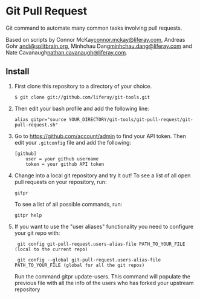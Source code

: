 # Git Pull Request

Git command to automate many common tasks involving pull requests.

Based on scripts by Connor McKay<connor.mckay@liferay.com>, Andreas Gohr <andi@splitbrain.org>, Minhchau Dang<minhchau.dang@liferay.com> and Nate Cavanaugh<nathan.cavanaugh@liferay.com>.

## Install

1.	First clone this repository to a directory of your choice.

		$ git clone git://github.com/liferay/git-tools.git

2.	Then edit your bash profile and add the following line:

		alias gitpr="source YOUR_DIRECTORY/git-tools/git-pull-request/git-pull-request.sh"

3.	Go to <https://github.com/account/admin> to find your API token. Then edit your `.gitconfig` file and add the following:

		[github]
			user = your github username
			token = your github API token

4.	Change into a local git repository and try it out! To see a list of all open pull requests on your repository, run:

		gitpr

	To see a list of all possible commands, run:

		gitpr help

5. If you want to use the "user aliases" functionality you need to configure your git repo with:

		git config git-pull-request.users-alias-file PATH_TO_YOUR_FILE (local to the current repo)

		git config --global git-pull-request.users-alias-file PATH_TO_YOUR_FILE (global for all the git repos)

   Run the command gitpr update-users. This command will populate the previous file with all the info of the users who has forked your upstream repository